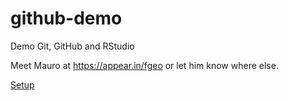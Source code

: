 # github-demo
Demo Git, GitHub and RStudio

Meet Mauro at https://appear.in/fgeo or let him know where else.

[Setup](https://github.com/maurolepore/github-demo/issues/1)

